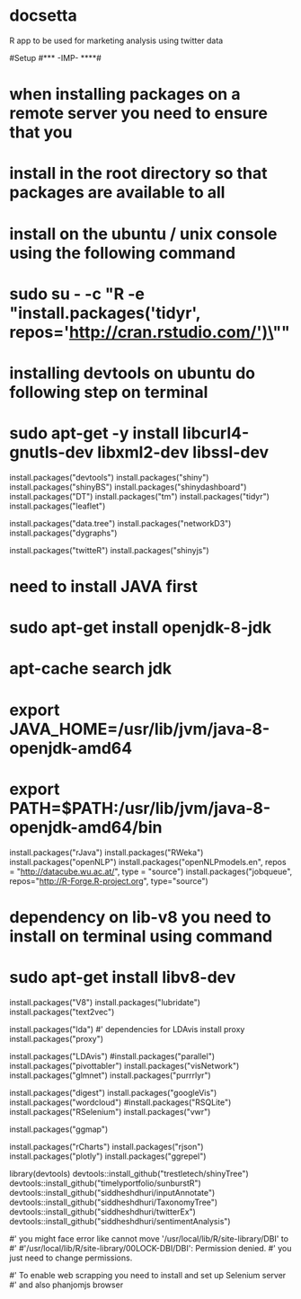 # docsetta
R app to be used for marketing analysis using twitter data


#Setup
#*** -IMP- ****#
# when installing packages on a remote server you need to ensure that you
# install in the root directory so that packages are available to all
# install on the ubuntu / unix console using the following command
# sudo su - -c "R -e \"install.packages('tidyr', repos='http://cran.rstudio.com/')\""

# installing devtools on ubuntu do following step on terminal
# sudo apt-get -y install libcurl4-gnutls-dev libxml2-dev libssl-dev
install.packages("devtools")
install.packages("shiny")
install.packages("shinyBS")
install.packages("shinydashboard")
install.packages("DT")
install.packages("tm")
install.packages("tidyr")
install.packages("leaflet")


install.packages("data.tree")
install.packages("networkD3")
install.packages("dygraphs")

install.packages("twitteR")
install.packages("shinyjs")

# need to install JAVA first 
# sudo apt-get install openjdk-8-jdk
# apt-cache search jdk
# export JAVA_HOME=/usr/lib/jvm/java-8-openjdk-amd64
# export PATH=$PATH:/usr/lib/jvm/java-8-openjdk-amd64/bin
install.packages("rJava")
install.packages("RWeka")
install.packages("openNLP")
install.packages("openNLPmodels.en", repos = "http://datacube.wu.ac.at/", type = "source")
install.packages("jobqueue", repos="http://R-Forge.R-project.org", type="source")

# dependency on lib-v8 you need to install on terminal using command
# sudo apt-get install libv8-dev
install.packages("V8")
install.packages("lubridate")
install.packages("text2vec")

install.packages("lda")
#' dependencies for LDAvis install proxy
install.packages("proxy")

install.packages("LDAvis")
#install.packages("parallel")
install.packages("pivottabler")
install.packages("visNetwork")
install.packages("glmnet")
install.packages("purrrlyr")

install.packages("digest")
install.packages("googleVis")
install.packages("wordcloud")
#install.packages("RSQLite")
install.packages("RSelenium")
install.packages("vwr")

install.packages("ggmap")

install.packages("rCharts")
install.packages("rjson")
install.packages("plotly")
install.packages("ggrepel")

library(devtools)
devtools::install_github("trestletech/shinyTree")
devtools::install_github("timelyportfolio/sunburstR")
devtools::install_github("siddheshdhuri/inputAnnotate")
devtools::install_github("siddheshdhuri/TaxonomyTree")
devtools::install_github("siddheshdhuri/twitterEx")
devtools::install_github("siddheshdhuri/sentimentAnalysis")

#' you might face error like cannot move '/usr/local/lib/R/site-library/DBI' to #' #'/usr/local/lib/R/site-library/00LOCK-DBI/DBI': Permission denied. 
#' you just need to change permissions.

#' To enable web scrapping you need to install and set up Selenium server
#' and also phanjomjs browser
